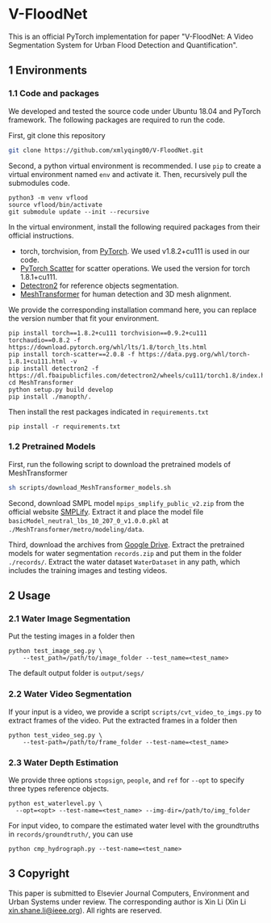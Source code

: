 # V-FloodNet

This is an official PyTorch implementation for paper "V-FloodNet: A Video Segmentation System for Urban Flood Detection and Quantification".

## 1 Environments

### 1.1 Code and packages
We developed and tested the source code under Ubuntu 18.04 and PyTorch framework. 
The following packages are required to run the code.

First, git clone this repository
```bash
git clone https://github.com/xmlyqing00/V-FloodNet.git
```

Second, a python virtual environment is recommended. 
I use `pip` to create a virtual environment named `env` and activate it.
Then, recursively pull the submodules code.

```shell
python3 -m venv vflood
source vflood/bin/activate
git submodule update --init --recursive
```

In the virtual environment, install the following required packages from their official instructions.

- torch, torchvision, from [PyTorch](https://pytorch.org). We used v1.8.2+cu111 is used in our code. 
- [PyTorch Scatter](https://github.com/rusty1s/pytorch_scatter) for scatter operations. We used the version for torch 1.8.1+cu111. 
- [Detectron2](https://github.com/facebookresearch/detectron2) for reference objects segmentation.
- [MeshTransformer](https://github.com/microsoft/MeshTransformer) for human detection and 3D mesh alignment.

We provide the corresponding installation command here, you can replace the version number that fit your environment.

```shell
pip install torch==1.8.2+cu111 torchvision==0.9.2+cu111 torchaudio==0.8.2 -f https://download.pytorch.org/whl/lts/1.8/torch_lts.html
pip install torch-scatter==2.0.8 -f https://data.pyg.org/whl/torch-1.8.1+cu111.html -v
pip install detectron2 -f https://dl.fbaipublicfiles.com/detectron2/wheels/cu111/torch1.8/index.html
cd MeshTransformer
python setup.py build develop
pip install ./manopth/.
```

Then install the rest packages indicated in `requirements.txt`
```shell
pip install -r requirements.txt
```

### 1.2 Pretrained Models

First, run the following script to download the pretrained models of MeshTransformer
```bash
sh scripts/download_MeshTransformer_models.sh
```

Second, download SMPL model `mpips_smplify_public_v2.zip` from the official website [SMPLify](http://smplify.is.tue.mpg.de/). Extract it and place the model file `basicModel_neutral_lbs_10_207_0_v1.0.0.pkl` at `./MeshTransformer/metro/modeling/data`.
<!-- - Download `MANO_RIGHT.pkl` from [MANO](https://mano.is.tue.mpg.de/), and place it at `${REPO_DIR}/metro/modeling/data`. -->
<!-- 
```
${REPO_DIR}  
|-- metro  
|   |-- modeling
|   |   |-- data
|   |   |   |-- basicModel_neutral_lbs_10_207_0_v1.0.0.pkl
|   |   |   |-- MANO_RIGHT.pkl
|-- models
|-- datasets
|-- predictions
|-- README.md 
|-- ... 
|-- ... 
``` -->
<!-- Please check [/metro/modeling/data/README.md](../metro/modeling/data/README.md) for further details. -->

Third, download the archives from [Google Drive](https://drive.google.com/drive/folders/1DURwcb_qhBeWYznTrpJ-7yGJTHxm7pxC?usp=sharing).
Extract the pretrained models for water segmentation `records.zip` and put them in the folder `./records/`. 
Extract the water dataset `WaterDataset` in any path, which includes the training images and testing videos.


## 2 Usage

### 2.1 Water Image Segmentation
Put the testing images in a folder then
```shell
python test_image_seg.py \
    --test_path=/path/to/image_folder --test_name=<test_name>
```
The default output folder is `output/segs/`

### 2.2 Water Video Segmentation
If your input is a video, we provide a script `scripts/cvt_video_to_imgs.py` to extract frames of the video.
Put the extracted frames in a folder then
```shell
python test_video_seg.py \
    --test-path=/path/to/frame_folder --test-name=<test_name>
```

### 2.3 Water Depth Estimation

We provide three options `stopsign`, `people`, and `ref` for `--opt` to specify three types reference objects.
```shell
python est_waterlevel.py \
  --opt=<opt> --test-name=<test_name> --img-dir=/path/to/img_folder
```
For input video, to compare the estimated water level with the groundtruths in `records/groundtruth/`, you can use 
```shell
python cmp_hydrograph.py --test-name=<test_name>
```

## 3 Copyright
This paper is submitted to Elsevier Journal Computers, Environment and Urban Systems under review. The corresponding author is Xin Li (Xin Li <xin.shane.li@ieee.org>).  All rights are reserved.
